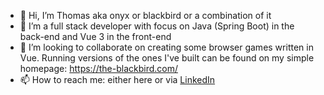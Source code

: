 - 👋 Hi, I’m Thomas aka onyx or blackbird or a combination of it
- 👀 I’m a full stack developer with focus on Java (Spring Boot) in the back-end and Vue 3 in the front-end
- 💞️ I’m looking to collaborate on creating some browser games written in Vue. Running versions of the ones I've built can be found on my simple homepage: https://the-blackbird.com/
- 📫 How to reach me: either here or via [LinkedIn](https://www.linkedin.com/in/thomas-amsler/)
